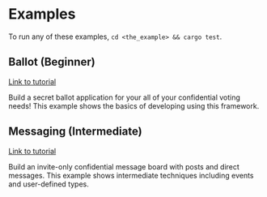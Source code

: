 # Examples

To run any of these examples, `cd <the_example> && cargo test`.

## Ballot (Beginner)

[Link to tutorial](https://help.oasislabs.com/en/articles/3117188-beginner-secret-ballot)

Build a secret ballot application for your all of your confidential voting needs!
This example shows the basics of developing using this framework.

## Messaging (Intermediate)

[Link to tutorial](https://help.oasislabs.com/en/articles/3117194-intermediate-private-chat-server)

Build an invite-only confidential message board with posts and direct messages.
This example shows intermediate techniques including events and user-defined types.
